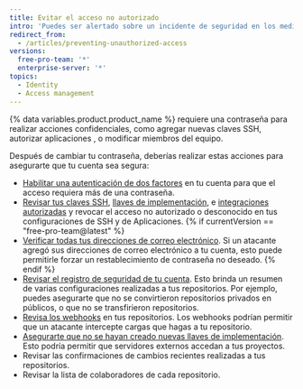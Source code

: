 ```yaml
---
title: Evitar el acceso no autorizado
intro: 'Puedes ser alertado sobre un incidente de seguridad en los medios, como el descubrimiento de [Heartbleed bug](http://heartbleed.com/), o pueden robar tu computadora mientras estás registrado en {% data variables.product.product_location %}. En dichos casos, cambiar tu contraseña previene cualquier acceso futuro no deseado a tu cuenta y a tus proyectos.'
redirect_from:
  - /articles/preventing-unauthorized-access
versions:
  free-pro-team: '*'
  enterprise-server: '*'
topics:
  - Identity
  - Access management
---
```


{% data variables.product.product_name %} requiere una contraseña para realizar acciones confidenciales, como agregar nuevas claves SSH, autorizar aplicaciones , o modificar miembros del equipo.

Después de cambiar tu contraseña, deberías realizar estas acciones para asegurarte que tu cuenta sea segura:

- [Habilitar una autenticación de dos factores](/articles/about-two-factor-authentication) en tu cuenta para que el acceso requiera más de una contraseña.
- [Revisar tus claves SSH](/articles/reviewing-your-ssh-keys), [llaves de implementación](/articles/reviewing-your-deploy-keys), e [integraciones autorizadas](/articles/reviewing-your-authorized-integrations) y revocar el acceso no autorizado o desconocido en tus configuraciones de SSH y de Aplicaciones.
{% if currentVersion == "free-pro-team@latest" %}
- [Verificar todas tus direcciones de correo electrónico](/articles/verifying-your-email-address). Si un atacante agregó sus direcciones de correo electrónico a tu cuenta, esto puede permitirle forzar un restablecimiento de contraseña no deseado.
{% endif %}
- [Revisar el registro de seguridad de tu cuenta](/github/authenticating-to-github/reviewing-your-security-log). Esto brinda un resumen de varias configuraciones realizadas a tus repositorios. Por ejemplo, puedes asegurarte que no se convirtieron repositorios privados en públicos, o que no se transfirieron repositorios.
- [Revisa los webhooks](/articles/creating-webhooks) en tus repositorios. Los webhooks podrían permitir que un atacante intercepte cargas que hagas a tu repositorio.
- [Asegurarte que no se hayan creado nuevas llaves de implementación](/guides/managing-deploy-keys/#deploy-keys). Esto podría permitir que servidores externos accedan a tus proyectos.
- Revisar las confirmaciones de cambios recientes realizadas a tus repositorios.
- Revisar la lista de colaboradores de cada repositorio.

